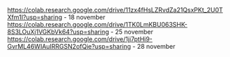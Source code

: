https://colab.research.google.com/drive/11zx4fHsLZRvdZa21QsxPKt_2U0TXfm1I?usp=sharing - 18 november
https://colab.research.google.com/drive/1TK0LmKBU063SHK-8S3LOuXj1VGKbVk64?usp=sharing - 25 november
https://colab.research.google.com/drive/1jj7ptHi9-GvrML46WIAuIRRGSN2ofQie?usp=sharing - 28 november

